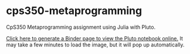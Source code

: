 # cps350-metaprogramming
CpS350 Metaprogramming assignment using Julia with Pluto.

[Click here to generate a Binder page to view the Pluto notebook online.](https://binder.plutojl.org/v0.19.12/open?url=https%253A%252F%252Fraw.githubusercontent.com%252FSergix%252Fcps350-metaprogramming%252Fmain%252Fcps350-metaprogramming.jl) It may take a few minutes to load the image, but it will pop up automatically.
